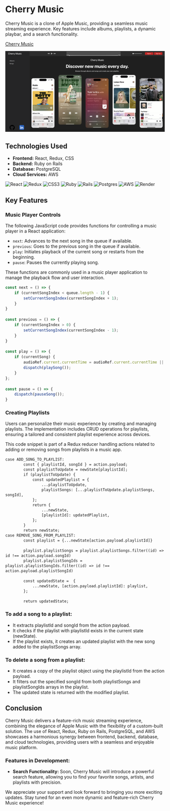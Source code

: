 # Cherry Music

Cherry Music is a clone of Apple Music, providing a seamless music streaming experience. Key features include albums, playlists, a dynamic playbar, and a search functionality.

[Cherry Music](https://cherry-music.onrender.com/)

![Cherry Music Splash](./frontend/public/cherrysplash.png)

## Technologies Used

- **Frontend:** React, Redux, CSS
- **Backend:** Ruby on Rails
- **Database:** PostgreSQL
- **Cloud Services:** AWS

![React](https://img.shields.io/badge/react-%2320232a.svg?style=for-the-badge&logo=react&logoColor=%2361DAFB) ![Redux](https://img.shields.io/badge/redux-%23593d88.svg?style=for-the-badge&logo=redux&logoColor=white) ![CSS3](https://img.shields.io/badge/css3-%231572B6.svg?style=for-the-badge&logo=css3&logoColor=white) ![Ruby](https://img.shields.io/badge/ruby-%23CC342D.svg?style=for-the-badge&logo=ruby&logoColor=white) ![Rails](https://img.shields.io/badge/rails-%23CC0000.svg?style=for-the-badge&logo=ruby-on-rails&logoColor=white) ![Postgres](https://img.shields.io/badge/postgres-%23316192.svg?style=for-the-badge&logo=postgresql&logoColor=white) ![AWS](https://img.shields.io/badge/AWS-%23FF9900.svg?style=for-the-badge&logo=amazon-aws&logoColor=white) ![Render](https://img.shields.io/badge/Render-%46E3B7.svg?style=for-the-badge&logo=render&logoColor=white)

## Key Features

### Music Player Controls

The following JavaScript code provides functions for controlling a music player in a React application:

- `next`: Advances to the next song in the queue if available.
- `previous`: Goes to the previous song in the queue if available.
- `play`: Initiates playback of the current song or restarts from the beginning.
- `pause`: Pauses the currently playing song.

These functions are commonly used in a music player application to manage the playback flow and user interaction.


```javascript
const next = () => {
    if (currentSongIndex < queue.length - 1) {
        setCurrentSongIndex(currentSongIndex + 1);
    }
}

const previous = () => {
    if (currentSongIndex > 0) {
        setCurrentSongIndex(currentSongIndex - 1);
    }
}

const play = () => {
    if (currentSong) {
        audioRef.current.currentTime = audioRef.current.currentTime || 0;
        dispatch(playSong());
    }
};

const pause = () => {
    dispatch(pauseSong());
}
```

### Creating Playlists

Users can personalize their music experience by creating and managing playlists. The implementation includes CRUD operations for playlists, ensuring a tailored and consistent playlist experience across devices.

This code snippet is part of a Redux reducer handling actions related to adding or removing songs from playlists in a music app.

```javacript
case ADD_SONG_TO_PLAYLIST: 
        const { playlistId, songId } = action.payload;
        const playlistToUpdate = newState[playlistId];
        if (playlistToUpdate) {
            const updatedPlaylist = {
                ...playlistToUpdate,
                playlistSongs: [...playlistToUpdate.playlistSongs, songId],
            };
            return {
                ...newState,
                [playlistId]: updatedPlaylist,
            };
        }
        return newState;
case REMOVE_SONG_FROM_PLAYLIST: 
        const playlist = {...newState[action.payload.playlistId]}

        playlist.playlistSongs = playlist.playlistSongs.filter((id) => id !== action.payload.songId)
        playlist.playlistSongIds = playlist.playlistSongIds.filter((id) => id !== action.payload.playlistSongId)

        const updatedState =  {
            ...newState, [action.payload.playlistId]: playlist,
        };

        return updatedState;
```

### To add a song to a playlist: 
* It extracts playlistId and songId from the action payload.
* It checks if the playlist with playlistId exists in the current state (newState).
* If the playlist exists, it creates an updated playlist with the new song added to the playlistSongs array.

### To delete a song from a playlist: 

* It creates a copy of the playlist object using the playlistId from the action payload.
* It filters out the specified songId from both playlistSongs and playlistSongIds arrays in the playlist.
* The updated state is returned with the modified playlist.


## Conclusion

Cherry Music delivers a feature-rich music streaming experience, combining the elegance of Apple Music with the flexibility of a custom-built solution. The use of React, Redux, Ruby on Rails, PostgreSQL, and AWS showcases a harmonious synergy between frontend, backend, database, and cloud technologies, providing users with a seamless and enjoyable music platform.

### Features in Development:

- **Search Functionality:** Soon, Cherry Music will introduce a powerful search feature, allowing you to find your favorite songs, artists, and playlists with precision.

We appreciate your support and look forward to bringing you more exciting updates. Stay tuned for an even more dynamic and feature-rich Cherry Music experience!

